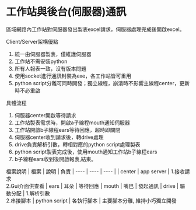 # 工作站與後台(伺服器)通訊

區域網路內工作站對伺服器發出製表excel請求，伺服器處理完成後開啟excel。

Client/Server架構優點
1. 統一由伺服器製表，僅維護伺服器
2. 工作站不需安裝python
2. 所有人報表一致，沒有版本問題
3. 使用socket進行通訊封裝為exe，各工作站皆可重用
4. python script分離可同時開發；獨立線程，崩潰時不影響主線程center，更新時不必重啟

具體流程
1. 伺服器center開啟等待請求
2. 工作站製表需求時，開啟a子線程mouth通知伺服器
3. 工作站開啟b子線程ears等待回應，超時即關閉
4. 伺服器center收到請求後，轉drive處理
5. drive負責解析引數，轉相對應的python script處理製表
6. python script製表完成後，使用mouth通知工作站b子線程ears
7. b子線程ears收到後開啟報表,結束。

檔案說明
|  檔案   | 說明  | 負責
|  ----   | ----  | ----  |
| center  | app server | 1.接收請求<br>2.Gui介面供查看
| ears    | 耳朵 | 等待回應
| mouth   | 嘴巴 | 發起通訊
| drive   | 驅動分配 | 1.解析引數<br>2.串接腳本
| python script  | 各執行腳本 | 主要腳本分離, 維持小巧獨立開發
